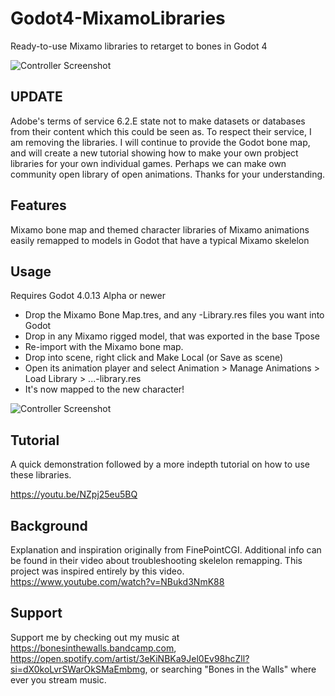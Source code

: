 # Godot4-MixamoLibraries
Ready-to-use Mixamo libraries to retarget to bones in Godot 4

![Controller Screenshot](https://github.com/pemguin005/Godot4-MixamoLibraries/blob/main/Screenshots/MixamoLib.GIF)

## UPDATE
Adobe's terms of service 6.2.E state not to make datasets or databases from their content which this could be seen as. 
To respect their service, I am removing the libraries. 
I will continue to provide the Godot bone map, and will create a new tutorial showing how to make your own probject libraries for your own individual games. 
Perhaps we can make own community open library of open animations. Thanks for your understanding.

## Features

Mixamo bone map and themed character libraries of Mixamo animations easily remapped to models in Godot that have a typical Mixamo skelelon

## Usage
Requires Godot 4.0.13 Alpha or newer

- Drop the Mixamo Bone Map.tres, and any -Library.res files you want into Godot
- Drop in any Mixamo rigged model, that was exported in the base Tpose
- Re-import with the Mixamo bone map.
- Drop into scene, right click and Make Local (or Save as scene)
- Open its animation player and select Animation > Manage Animations > Load Library > ...-library.res
- It's now mapped to the new character!

![Controller Screenshot](https://github.com/pemguin005/Godot4-MixamoLibraries/blob/main/Screenshots/Screenshot.jpg)

## Tutorial

A quick demonstration followed by a more indepth tutorial on how to use these libraries.

https://youtu.be/NZpj25eu5BQ 

## Background

Explanation and inspiration  originally from FinePointCGI. Additional info can be found in their video about troubleshooting skelelon remapping. This project was inspired entirely by this video.
https://www.youtube.com/watch?v=NBukd3NmK88

## Support

Support me by checking out my music at https://bonesinthewalls.bandcamp.com, https://open.spotify.com/artist/3eKiNBKa9Jel0Ev98hcZll?si=dX0koLvrSWarOkSMaEmbmg, or searching "Bones in the Walls" where ever you stream music.
